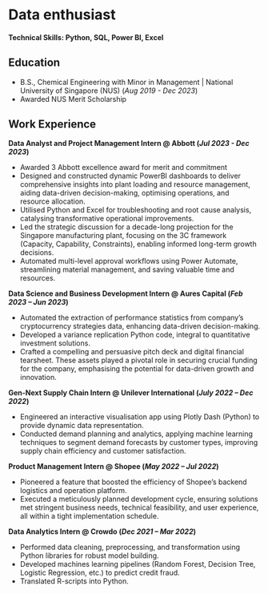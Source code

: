 # Data enthusiast

#### Technical Skills: Python, SQL, Power BI, Excel

## Education
- B.S., Chemical Engineering with Minor in Management | National University of Singapore (NUS) (_Aug 2019 - Dec 2023_)
- Awarded NUS Merit Scholarship

## Work Experience
**Data Analyst and Project Management Intern @ Abbott (_Jul 2023 - Dec 2023_)**
- Awarded 3 Abbott excellence award for merit and commitment
- Designed and constructed dynamic PowerBI dashboards to deliver comprehensive insights into plant loading and resource management, aiding data-driven decision-making, optimising operations, and resource allocation.
- Utilised Python and Excel for troubleshooting and root cause analysis, catalysing transformative operational improvements.
- Led the strategic discussion for a decade-long projection for the Singapore manufacturing plant, focusing on the 3C framework (Capacity, Capability, Constraints), enabling informed long-term growth decisions.
- Automated multi-level approval workflows using Power Automate, streamlining material management, and saving valuable time and resources.


**Data Science and Business Development Intern @ Aures Capital  (_Feb 2023 – Jun 2023_)**
- Automated the extraction of performance statistics from company’s cryptocurrency strategies data, enhancing data-driven decision-making.
- Developed a variance replication Python code, integral to quantitative investment solutions.
- Crafted a compelling and persuasive pitch deck and digital financial tearsheet. These assets played a pivotal role in securing crucial funding for the company, emphasising the potential for data-driven growth and innovation.


**Gen-Next Supply Chain Intern @ Unilever International   (_July 2022 – Dec 2022_)**
- Engineered an interactive visualisation app using Plotly Dash (Python) to provide dynamic data representation.
- Conducted demand planning and analytics, applying machine learning techniques to segment demand forecasts by customer types, improving supply chain efficiency and customer satisfaction.



**Product Management Intern @ Shopee   (_May 2022 – Jul 2022_)**
- Pioneered a feature that boosted the efficiency of Shopee’s backend logistics and operation platform.
- Executed a meticulously planned development cycle, ensuring solutions met stringent business needs, technical feasibility, and user experience, all within a tight implementation schedule.



**Data Analytics Intern @ Crowdo   (_Dec 2021 – Mar 2022_)**
- Performed data cleaning, preprocessing, and transformation using Python libraries for robust model building.
- Developed machines learning pipelines (Random Forest, Decision Tree, Logistic Regression, etc.) to predict credit fraud.
- Translated R-scripts into Python.

